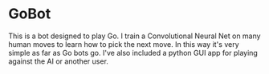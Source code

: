 # GoBot

This is a bot designed to play Go. I train a Convolutional Neural Net on many human moves to learn how to pick the next move. In this way it's very simple as far as Go bots go. I've also included a python GUI app for playing against the AI or another user.
